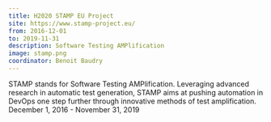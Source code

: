 ```yaml
---
title: H2020 STAMP EU Project
site: https://www.stamp-project.eu/
from: 2016-12-01
to: 2019-11-31
description: Software Testing AMPlification
image: stamp.png
coordinator: Benoit Baudry
---
```


STAMP stands for Software Testing AMPlification. Leveraging advanced research in automatic test generation, STAMP aims at pushing automation in DevOps one step further through innovative methods of test amplification. December 1, 2016 - November 31, 2019
